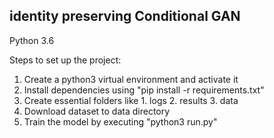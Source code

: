 ## identity preserving Conditional GAN

Python 3.6

Steps to set up the project:
1. Create a python3 virtual environment and activate it
2. Install dependencies using "pip install -r requirements.txt"
3. Create essential folders like 1. logs 2. results 3. data
4. Download dataset to data directory
5. Train the model by executing "python3 run.py"
